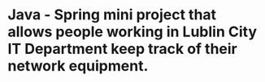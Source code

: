 # Java - Spring mini project that allows people working in Lublin City IT Department keep track of their network equipment.
